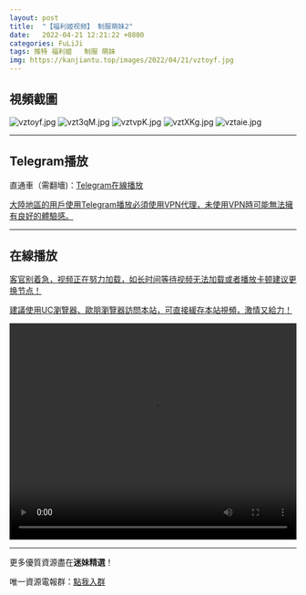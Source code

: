 ```yaml
---
layout: post
title:  "【福利姬视频】 制服萌妹2"
date:   2022-04-21 12:21:22 +0800
categories: FuLiJi
tags: 推特 福利姬   制服 萌妹
img: https://kanjiantu.top/images/2022/04/21/vztoyf.jpg
---
```



## 視頻截圖

![vztoyf.jpg](https://kanjiantu.top/images/2022/04/21/vztoyf.jpg)
![vzt3qM.jpg](https://kanjiantu.top/images/2022/04/21/vzt3qM.jpg)
![vztvpK.jpg](https://kanjiantu.top/images/2022/04/21/vztvpK.jpg)
![vztXKg.jpg](https://kanjiantu.top/images/2022/04/21/vztXKg.jpg)
![vztaie.jpg](https://kanjiantu.top/images/2022/04/21/vztaie.jpg)

* * *
## Telegram播放

直通車（需翻墻)：[Telegram在線播放](https://t.me/mimeijingxuan/793)


<u>大陸地區的用戶使用Telegram播放必須使用VPN代理，未使用VPN時可能無法擁有良好的體驗感。</u> 
* * *
## 在線播放
<u>客官别着急，视频正在努力加载，如长时间等待视频无法加载或者播放卡顿建议更换节点！</u>

<u>建議使用UC瀏覽器、歐朋瀏覽器訪問本站，可直接緩存本站視頻，激情又給力！</u>
<center><video src="https://cdn.publer.io/uploads/videos/625d9920db27975c0c3f46cf/a7d4ae3e3b715dccf037e08a8b7c8b57.mp4" width="100%" height="380px" controls="controls"></video></center>

* * *
更多優質資源盡在**迷妹精選**！

唯一資源電報群：[點我入群](https://t.me/mimeijingxuan)


